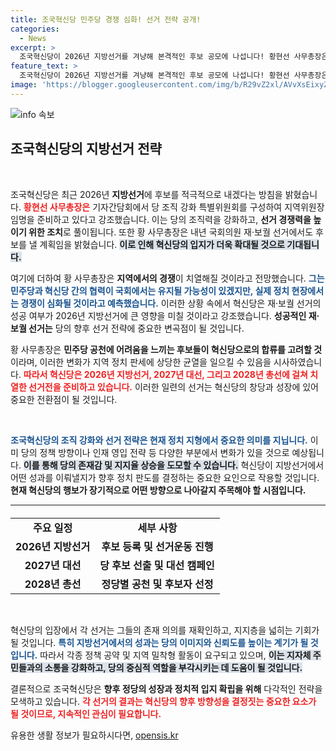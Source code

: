 ```yaml
---
title: 조국혁신당 민주당 경쟁 심화! 선거 전략 공개!
categories:
  - News
excerpt: >
  조국혁신당이 2026년 지방선거를 겨냥해 본격적인 후보 공모에 나섭니다! 황현선 사무총장은 내년 재·보궐 선거에서도 강력한 경쟁을 예고하며, 민주당의 지지층을 흔들 기회를 엿보고 있습니다. 政治판의 큰 변화를 예고하는 이 소식, 놓치지 마세요!
feature_text: >
  조국혁신당이 2026년 지방선거를 겨냥해 본격적인 후보 공모에 나섭니다! 황현선 사무총장은 내년 재·보궐 선거에서도 강력한 경쟁을 예고하며, 민주당의 지지층을 흔들 기회를 엿보고 있습니다. 政治판의 큰 변화를 예고하는 이 소식, 놓치지 마세요!
image: 'https://blogger.googleusercontent.com/img/b/R29vZ2xl/AVvXsEixyZcFfHzMRdzZMjFBmAUKJYCLCGyLL1o632UiGVXcaFdKo_bkvkuCioo0uUKlGfBVcT3P84aROyZIXSBEx3Aw5nCQ3pTgDom1WDC4m8eifvWiAmWEEVb4x6G_l8C0QH225ldMjyaFvpxGEBGNO37VmDTDMHGhJPq73UglMfDca1-0aw/s1600/blogspot.png'
---
```


<p><img src="https://blogger.googleusercontent.com/img/b/R29vZ2xl/AVvXsEixyZcFfHzMRdzZMjFBmAUKJYCLCGyLL1o632UiGVXcaFdKo_bkvkuCioo0uUKlGfBVcT3P84aROyZIXSBEx3Aw5nCQ3pTgDom1WDC4m8eifvWiAmWEEVb4x6G_l8C0QH225ldMjyaFvpxGEBGNO37VmDTDMHGhJPq73UglMfDca1-0aw/s1600/blogspot.png" alt="info 속보" /></p>

<h2 data-ke-size="size26">조국혁신당의 지방선거 전략</h2>

<p data-ke-size="size16">&nbsp;</p>

<p>조국혁신당은 최근 2026년 <b>지방선거</b>에 후보를 적극적으로 내겠다는 방침을 밝혔습니다. <b><span style="color: #ee2323;">황현선 사무총장은</span></b> 기자간담회에서 당 조직 강화 특별위원회를 구성하여 지역위원장 임명을 준비하고 있다고 강조했습니다. 이는 당의 조직력을 강화하고, <b>선거 경쟁력을 높이기 위한 조치</b>로 풀이됩니다. 또한 황 사무총장은 내년 국회의원 재·보궐 선거에서도 후보를 낼 계획임을 밝혔습니다. <b><span style="background-color: #21538527;">이로 인해 혁신당의 입지가 더욱 확대될 것으로 기대됩니다.</span></b> </p>

<p>여기에 더하여 황 사무총장은 <b>지역에서의 경쟁</b>이 치열해질 것이라고 전망했습니다. <b><span style="color: #1a5490;">그는 민주당과 혁신당 간의 협력이 국회에서는 유지될 가능성이 있겠지만, 실제 정치 현장에서는 경쟁이 심화될 것이라고 예측했습니다.</span></b> 이러한 상황 속에서 혁신당은 재·보궐 선거의 성공 여부가 2026년 지방선거에 큰 영향을 미칠 것이라고 강조했습니다. <b>성공적인 재·보궐 선거는</b> 당의 향후 선거 전략에 중요한 변곡점이 될 것입니다.</p>

<p>황 사무총장은 <b>민주당 공천에 어려움을 느끼는 후보들이 혁신당으로의 합류를 고려할 것</b>이라며, 이러한 변화가 지역 정치 판세에 상당한 균열을 일으킬 수 있음을 시사하였습니다. <b><span style="color: #ee2323;">따라서 혁신당은 2026년 지방선거, 2027년 대선, 그리고 2028년 총선에 걸쳐 치열한 선거전을 준비하고 있습니다.</span></b> 이러한 일련의 선거는 혁신당의 창당과 성장에 있어 중요한 전환점이 될 것입니다.</p>

<p data-ke-size="size16">&nbsp;</p>

<p><span style="color: #1a5490;"><b>조국혁신당의 조직 강화와 선거 전략은 현재 정치 지형에서 중요한 의미를 지닙니다.</b></span> 이미 당의 정책 방향이나 인재 영입 전략 등 다양한 부분에서 변화가 있을 것으로 예상됩니다. <b><span style="background-color: #21538527;">이를 통해 당의 존재감 및 지지율 상승을 도모할 수 있습니다.</span></b> 혁신당이 지방선거에서 어떤 성과를 이뤄낼지가 향후 정치 판도를 결정하는 중요한 요인으로 작용할 것입니다. <b>현재 혁신당의 행보가 장기적으로 어떤 방향으로 나아갈지 주목해야 할 시점입니다.</b></p>

<hr>

<table style="border-collapse: collapse; width: 100%; margin-top: 20px;">
  <tbody>
    <tr>
      <td style="text-align: center; height: 17px;"><b>주요 일정</b></td>
      <td style="text-align: center; height: 17px;"><b>세부 사항</b></td>
    </tr>
    <tr>
      <td style="text-align: center; height: 17px;"><b>2026년 지방선거</b></td>
      <td style="text-align: center; height: 17px;"><b>후보 등록 및 선거운동 진행</b></td>
    </tr>
    <tr>
      <td style="text-align: center; height: 17px;"><b>2027년 대선</b></td>
      <td style="text-align: center; height: 17px;"><b>당 후보 선출 및 대선 캠페인</b></td>
    </tr>
    <tr>
      <td style="text-align: center; height: 17px;"><b>2028년 총선</b></td>
      <td style="text-align: center; height: 17px;"><b>정당별 공천 및 후보자 선정</b></td>
    </tr>
  </tbody>
</table>

<p data-ke-size="size16">&nbsp;</p>

<p>혁신당의 입장에서 각 선거는 그들의 존재 의의를 재확인하고, 지지층을 넓히는 기회가 될 것입니다. <b><span style="color: #1a5490;">특히 지방선거에서의 성과는 당의 이미지와 신뢰도를 높이는 계기가 될 것입니다.</span></b> 따라서 각종 정책 공약 및 지역 밀착형 활동이 요구되고 있으며, <b><span style="background-color: #21538527;">이는 지자체 주민들과의 소통을 강화하고, 당의 중심적 역할을 부각시키는 데 도움이 될 것입니다.</span></b></p>

<p>결론적으로 조국혁신당은 <b>향후 정당의 성장과 정치적 입지 확립을 위해</b> 다각적인 전략을 모색하고 있습니다. <b><span style="color: #ee2323;">각 선거의 결과는 혁신당의 향후 방향성을 결정짓는 중요한 요소가 될 것이므로, 지속적인 관심이 필요합니다.</span></b></p>
유용한 생활 정보가 필요하시다면, <a href="https://opensis.kr" rel="dofollow">opensis.kr</a>



